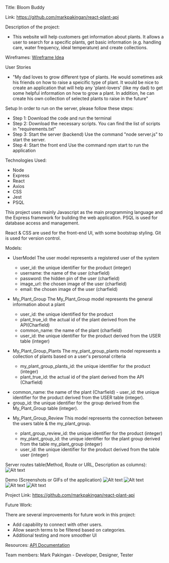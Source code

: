 Title: 
Bloom Buddy

Link: 
https://github.com/markpakingan/react-plant-api

Description of the project:
- This website will help customers get information about plants. It allows a user to search for a specific plants, get basic information (e.g. handling care, water frequency, ideal temperature) and create collections. 

Wireframes:
[Wireframe Idea](https://docs.google.com/presentation/d/1aeGcRjUjD15oZlgTLrgL3erVi9AuVragYLRPH0ZhsoY/edit?usp=sharing)

User Stories
* "My dad loves to grow different type of plants. He would sometimes ask his friends on how to raise a speicific type of plant. It would be nice to create an application that will help any 'plant-lovers' (like my dad) to get some helpful information on how to grow a plant. In addition, he can create his own collection of selected plants to raise in the future"


Setup
In order to run on the server, please follow these steps:

- Step 1: Download the code and run the terminal
- Step 2: Download the necessary scripts. 
  You can find the list of scripts in "requirements.txt"
- Step 3: Start the server (backend)
  Use the command "node server.js" to start the server. 
- Step 4: Start the front end
  Use the command npm start to run the application

Technologies Used:
- Node 
- Express
- React
- Axios
- CSS
- Jest
- PSQL

This project uses mainly Javascript as the main programming language and the Express framework for building the web application. PSQL is used for database access and management. 

React & CSS are used for the front-end UI, with some bootstrap styling. Git is used for version control.

Models:
* UserModel
    The user model represents a registered user of the system

    - user_id: the unique identifier for the product (integer)
    - username: the name of the user (charfield)
    - password: the hidden pin of the user (charfield)
    - image_url: the chosen image of the user (charfield)
    - email: the chosen image of the user (charfield)

* My_Plant_Group
    The My_Plant_Group model represents the general information about a plant

    - user_id: the unique identified for the product
    - plant_true_id: the actual id of the plant derived from the API(Charfield)
    - common_name: the name of the plant (charfield)
    - user_id: the unique identifier for the product derived from the USER table (integer)
  

* My_Plant_Group_Plants
    The my_plant_group_plants model represents a collection of plants based on a user's personal criteria

    - my_plant_group_plants_id: the unique identifier for the product (integer)
    - plant_true_id: the actual id of the plant derived from the API (Charfield)
    	
- common_name: the name of the plant (Charfield)
    	- user_id: the unique identifier for the product derived from the USER table (integer).
- group_id: the unique identifier for the group derived from the My_Plant_Group table (integer).

	
  

* My_Plant_Group_Review
    This model represents the connection between the users table & the my_plant_group.

    - plant_group_review_id: the unique identifier for the product (integer)
    - my_plant_group_id: the unique identifier for the plant group derived from the table my_plant_group (integer)
    - user_id: the unique identifier for the product derived from the table user (integer)

  
Server routes table(Method, Route or URL, Description as columns):
![Alt text](/images/Boardgame%20table%20route.png)

Demo (Screenshots or GIFs of the application)
![Alt text](/images/dashboard.png)
![Alt text](/images/signup.png)
![Alt text](/images/plantdetails.png)
![Alt text](/images/myreviews.png)

Project Link:
https://github.com/markpakingan/react-plant-api	

Future Work:

There are several improvements for future work in this project: 

* Add capability to connect with other users.
* Allow search terms to be filtered based on categories.
* Additional testing and more smoother UI

Resources:
 [API Documentation](https://perenual.com/docs/api)

Team members:
Mark Pakingan - Developer, Designer, Tester

